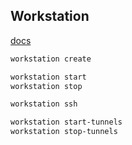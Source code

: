 Workstation
-

[docs](https://cloud.google.com/workstations/docs)

````sh
workstation create

workstation start
workstation stop

workstation ssh

workstation start-tunnels
workstation stop-tunnels

````
